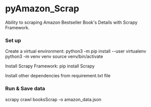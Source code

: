 # pyAmazon_Scrap

Ability to scraping Amazon Bestseller Book's Details with Scrapy Framework.


### Set up
Create a virtual environment:
python3 -m pip install --user virtualenv
python3 -m venv venv
source venv/bin/activate

Install Scrapy Framework:
pip install Scrapy

Install other dependencies from requirement.txt file

### Run & Save data
scrapy crawl booksScrap -o amazon_data.json
